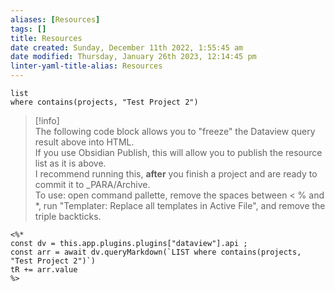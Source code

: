 ```yaml
---
aliases: [Resources]
tags: []
title: Resources
date created: Sunday, December 11th 2022, 1:55:45 am
date modified: Thursday, January 26th 2023, 12:14:45 pm
linter-yaml-title-alias: Resources
---
```


```dataview
list 
where contains(projects, "Test Project 2")
```

>[!info]  
> The following code block allows you to "freeze" the Dataview query result above into HTML.  
> If you use Obsidian Publish, this will allow you to publish the resource list as it is above.  
> I recommend running this, **after** you finish a project and are ready to commit it to _PARA/Archive.  
> To use: open command pallette, remove the spaces between < % and *, run "Templater: Replace all templates in Active File", and remove the triple backticks.

```
<%*
const dv = this.app.plugins.plugins["dataview"].api ;
const arr = await dv.queryMarkdown(`LIST where contains(projects, "Test Project 2")`)
tR += arr.value
%>
```

